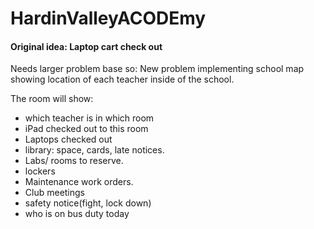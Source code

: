 # HardinValleyACODEmy
#### Original idea: Laptop cart check out

Needs larger problem base so:
	New problem implementing school map showing location of each teacher inside of the school.

The room will show:
- which teacher is in which room
- iPad checked out to this room
- Laptops checked out
- library: space, cards, late notices.
- Labs/ rooms to reserve.
- lockers
- Maintenance work orders.
- Club meetings
- safety notice(fight, lock down)
- who is on bus duty today
			